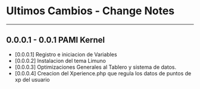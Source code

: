 # Ultimos Cambios - Change Notes
---
## 0.0.0.1  - 0.0.1 PAMI Kernel
* [0.0.0.1] Registro e iniciacion de Variables
* [0.0.0.2] Instalacion del tema Limuno
* [0.0.0.3] Optimizaciones Generales al Tablero y sistema de datos.
* [0.0.0.4] Creacion del Xperience.php que regula los datos de puntos de xp del usuario